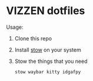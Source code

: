 # VIZZEN dotfiles

Usage:

1. Clone this repo
2. Install [stow](https://repology.org/project/stow/versions) on your system
3. Stow the things that you need

   `stow waybar kitty idgafpy`
